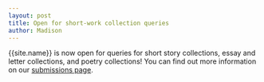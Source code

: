 ```yaml
---
layout: post
title: Open for short-work collection queries
author: Madison
---
```


{{site.name}} is now open for queries for short story collections, essay and letter collections, and poetry collections! You can find out more information on our [submissions page](/submit).

